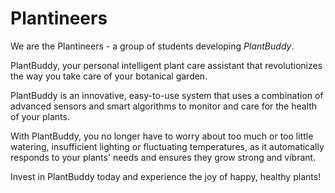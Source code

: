 # Plantineers

We are the Plantineers - a group of students developing *PlantBuddy*.

PlantBuddy, your personal intelligent plant care assistant that revolutionizes the way you take care of your botanical garden.

PlantBuddy is an innovative, easy-to-use system that uses a combination of advanced sensors and smart algorithms to monitor and care for the health of your plants.

With PlantBuddy, you no longer have to worry about too much or too little watering, insufficient lighting or fluctuating temperatures, as it automatically responds to your plants' needs and ensures they grow strong and vibrant.

Invest in PlantBuddy today and experience the joy of happy, healthy plants!
